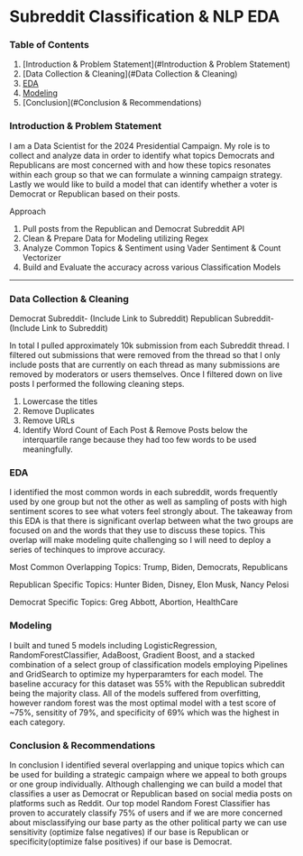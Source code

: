 # Subreddit Classification & NLP EDA

### Table of Contents
1) [Introduction & Problem Statement](#Introduction & Problem Statement)
2) [Data Collection & Cleaning](#Data Collection & Cleaning)
3) [EDA](#EDA)
4) [Modeling](#Modeling)
5) [Conclusion](#Conclusion & Recommendations)
### Introduction & Problem Statement 
I am a Data Scientist for the 2024 Presidential Campaign. My role is to collect and analyze data in order to identify what topics Democrats and Republicans are most concerned with and how these topics resonates within each group so that we can formulate a winning campaign strategy. Lastly we would like to build a model that can identify whether a voter is Democrat or Republican based on their posts.

Approach
1. Pull posts from the Republican and Democrat Subreddit API 
2. Clean & Prepare Data for Modeling utilizing Regex
3. Analyze Common Topics & Sentiment using Vader Sentiment & Count Vectorizer 
4. Build and Evaluate the accuracy across various Classification Models
---

### Data Collection & Cleaning
Democrat Subreddit- (Include Link to Subreddit)
Republican Subreddit- (Include Link to Subreddit)

In total I pulled approximately 10k submission from each Subreddit thread. I filtered out submissions that were removed from the thread so that I only include posts that are currently on each thread as many submissions are removed by moderators or users themselves. Once I filtered down on live posts I performed the following cleaning steps.

1. Lowercase the titles
2. Remove Duplicates
3. Remove URLs
4. Identify Word Count of Each Post & Remove Posts below the interquartile range because they had too few words to be used meaningfully.

### EDA
I identified the most common words in each subreddit, words frequently used by one group but not the other as well as sampling of posts with high sentiment scores to see what voters feel strongly about. The takeaway from this EDA is that there is significant overlap between what the two groups are focused on and the words that they use to discuss these topics. This overlap will make modeling quite challenging so I will need to deploy a series of techinques to improve accuracy.

Most Common Overlapping Topics:
Trump, Biden, Democrats, Republicans

Republican Specific Topics:
Hunter Biden, Disney, Elon Musk, Nancy Pelosi

Democrat Specific Topics:
Greg Abbott, Abortion, HealthCare

### Modeling
I built and tuned 5 models including LogisticRegression, RandomForestClassifier, AdaBoost, Gradient Boost, and a stacked combination of a select group of classification models employing Pipelines and GridSearch to optimize my hyperparamters for each model. The baseline accuracy for this dataset was 55% with the Republican subreddit being the majority class. All of the models suffered from overfitting, however random forest was the most optimal model with a test score of ~75%, sensitity of 79%, and specificity of 69% which was the highest in each category.


### Conclusion & Recommendations
In conclusion I identified several overlapping and unique topics which can be used for building a strategic campaign where we appeal to both groups or one group individually. Although challenging we can build a model that classifies a user as Democrat or Republican based on social media posts on platforms such as Reddit. Our top model Random Forest Classifier has proven to accurately classify 75% of users and if we are more concerned about misclassifying our base party as the other political party we can use sensitivity (optimize false negatives) if our base is Republican or specificity(optimize false positives) if our base is Democrat.